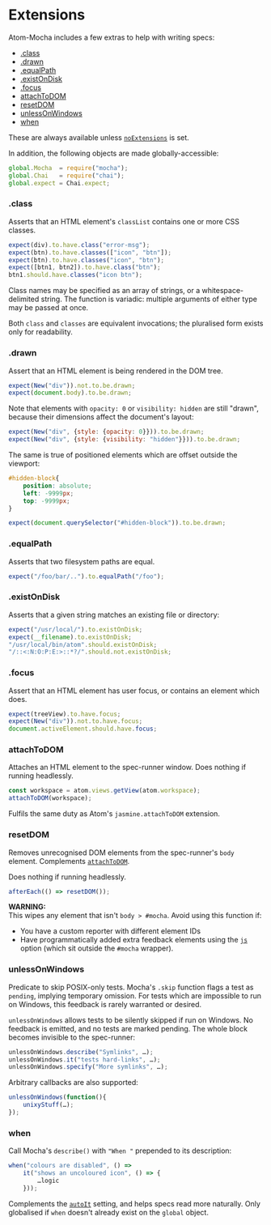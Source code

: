 Extensions
==========

Atom-Mocha includes a few extras to help with writing specs:

* [.class](#class)
* [.drawn](#drawn)
* [.equalPath](#equalpath)
* [.existOnDisk](#existondisk)
* [.focus](#focus)
* [attachToDOM](#attachtodom)
* [resetDOM](#resetdom)
* [unlessOnWindows](#unlessonwindows)
* [when](#when)

These are always available unless [`noExtensions`](options.md#noextensions) is set.

In addition, the following objects are made globally-accessible:

```js
global.Mocha  = require("mocha");
global.Chai   = require("chai");
global.expect = Chai.expect;
```


### .class
Asserts that an HTML element's `classList` contains one or more CSS classes.

```js
expect(div).to.have.class("error-msg");
expect(btn).to.have.classes(["icon", "btn"]);
expect(btn).to.have.classes("icon", "btn");
expect([btn1, btn2]).to.have.class("btn");
btn1.should.have.classes("icon btn");
```

Class names may be specified as an array of strings, or a whitespace-delimited string.
The function is variadic: multiple arguments of either type may be passed at once.

Both `class` and `classes` are equivalent invocations; the pluralised form exists only for readability.



### .drawn
Assert that an HTML element is being rendered in the DOM tree.

```js
expect(New("div")).not.to.be.drawn;
expect(document.body).to.be.drawn;
```

Note that elements with `opacity: 0` or `visibility: hidden` are still "drawn",
because their dimensions affect the document's layout:

```js
expect(New("div", {style: {opacity: 0}})).to.be.drawn;
expect(New("div", {style: {visibility: "hidden"}})).to.be.drawn;
```

The same is true of positioned elements which are offset outside the viewport:

```css
#hidden-block{
	position: absolute;
	left: -9999px;
	top: -9999px;
}
```

```js
expect(document.querySelector("#hidden-block")).to.be.drawn;
```


### .equalPath
Asserts that two filesystem paths are equal.

```js
expect("/foo/bar/..").to.equalPath("/foo");
```



### .existOnDisk
Asserts that a given string matches an existing file or directory:

```js
expect("/usr/local/").to.existOnDisk;
expect(__filename).to.existOnDisk;
"/usr/local/bin/atom".should.existOnDisk;
"/::<:N:O:P:E:>::*?/".should.not.existOnDisk;
```



### .focus
Assert that an HTML element has user focus, or contains an element which does.

```js
expect(treeView).to.have.focus;
expect(New("div")).not.to.have.focus;
document.activeElement.should.have.focus;
```


### attachToDOM
Attaches an HTML element to the spec-runner window. Does nothing if running headlessly.

```js
const workspace = atom.views.getView(atom.workspace);
attachToDOM(workspace);
```

Fulfils the same duty as Atom's `jasmine.attachToDOM` extension.



### resetDOM
Removes unrecognised DOM elements from the spec-runner's `body` element. Complements [`attachToDOM`](#attachtodom).

Does nothing if running headlessly.

```js
afterEach(() => resetDOM());
```

__WARNING:__  
This wipes any element that isn't `body > #mocha`. Avoid using this function if:
* You have a custom reporter with different element IDs
* Have programmatically added extra feedback elements using the [`js`](options.md#js) option (which sit outside the `#mocha` wrapper).



### unlessOnWindows
Predicate to skip POSIX-only tests. Mocha's `.skip` function flags a test
as `pending`, implying temporary omission. For tests which are impossible
to run on Windows, this feedback is rarely warranted or desired.

`unlessOnWindows` allows tests to be silently skipped if run on Windows.
No feedback is emitted, and no tests are marked pending. The whole block
becomes invisible to the spec-runner:

~~~js
unlessOnWindows.describe("Symlinks", …);
unlessOnWindows.it("tests hard-links", …);
unlessOnWindows.specify("More symlinks", …);
~~~

Arbitrary callbacks are also supported:

~~~js
unlessOnWindows(function(){
	unixyStuff(…);
});
~~~



### when
Call Mocha's `describe()` with `"When "` prepended to its description:

~~~js
when("colours are disabled", () =>
	it("shows an uncoloured icon", () => {
		…logic
	}));
~~~

Complements the [`autoIt`][] setting, and helps specs read more naturally.
Only globalised if `when` doesn't already exist on the `global` object.

[`autoIt`]: options.md#autoit
